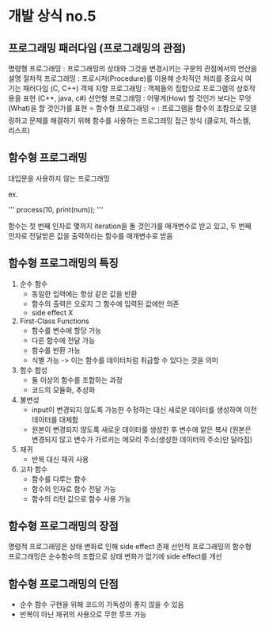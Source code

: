 # 개발 상식 no.5

## 프로그래밍 패러다임 (프로그래밍의 관점)

명령형 프로그래밍 : 프로그래밍의 상태와 그것을 변경시키는 구문의 관점에서의 연산을 설명
    절차적 프로그래밍 : 프로시저(Procedure)를 이용해 순차적인 처리를 중요시 여기는 패러다임 (C, C++)
    객체 지향 프로그래밍 : 객체들의 집합으로 프로그램의 상호작용을 표현 (C++, java, c#)
선언형 프로그래밍 : 어떻게(How) 할 것인가 보다는 무엇(What)을 할 것인가를 표현
    ⭐ 함수형 프로그래밍 ⭐ : 프로그램을 함수의 조합으로 모델링하고 문제를 해결하기 위해 함수를 사용하는 프로그래밍 접근 방식 (클로저, 하스켈, 리스프)

## 함수형 프로그래밍

대입문을 사용하지 않는 프로그래밍

ex.

'''
process(10, print(num));
'''

함수는 첫 번째 인자로 몇까지 iteration을 돌 것인가를 매개변수로 받고 있고,
두 번째 인자로 전달받은 값을 출력하라는 함수를 매개변수로 받음

## 함수형 프로그래밍의 특징

1. 순수 함수
   - 동일한 입력에는 항상 같은 값을 반환
   - 함수의 출력은 오로지 그 함수에 입력된 값에만 의존
   - side effect X
2. First-Class Functions
   - 함수를 변수에 할당 가능
   - 다른 함수에 전달 가능
   - 함수를 반환 가능
   - 식별 가능
   -> 이는 함수를 데이터처럼 취급할 수 있다는 것을 의미
3. 함수 합성
   - 둘 이상의 함수를 조합하는 과정
   - 코드의 모듈화, 추상화
4. 불변성
   - input이 변경되지 않도록 가능한 수정하는 대신 새로운 데이터를 생성하여 이전 데이터를 대체함
   - 원본이 변경되지 않도록 새로운 데이터를 생성한 후 변수에 얕은 복사 (원본은 변경되지 않고 변수가 가르키는 메모리 주소(생성한 데이터의 주소)만 달라짐)
5. 재귀
   - 반복 대신 재귀 사용
6. 고차 함수
   - 함수를 다루는 함수
   - 함수의 인자로 함수 전달 가능
   - 함수의 리턴 값으로 함수 사용 가능
  
## 함수형 프로그래밍의 장점

명령적 프로그래밍은 상태 변화로 인해 side effect 존재
선언적 프로그래밍의 함수형 프로그래밍은 순수함수의 조합으로 상태 변화가 없기에 side effect를 개선

## 함수형 프로그래밍의 단점

- 순수 함수 구현을 위해 코드의 가독성이 좋지 않을 수 있음
- 반복이 아닌 재귀의 사용으로 무한 루프 가능
